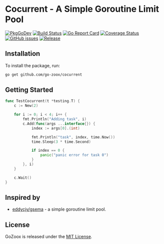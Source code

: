 # Cocurrent - A Simple Goroutine Limit Pool

[![PkgGoDev](https://pkg.go.dev/badge/github.com/go-zoox/cocurrent)](https://pkg.go.dev/github.com/go-zoox/cocurrent)
[![Build Status](https://github.com/go-zoox/cocurrent/actions/workflows/ci.yml/badge.svg?branch=master)](https://github.com/go-zoox/cocurrent/actions/workflows/ci.yml)
[![Go Report Card](https://goreportcard.com/badge/github.com/go-zoox/cocurrent)](https://goreportcard.com/report/github.com/go-zoox/cocurrent)
[![Coverage Status](https://coveralls.io/repos/github/go-zoox/cocurrent/badge.svg?branch=master)](https://coveralls.io/github/go-zoox/cocurrent?branch=master)
[![GitHub issues](https://img.shields.io/github/issues/go-zoox/cocurrent.svg)](https://github.com/go-zoox/cocurrent/issues)
[![Release](https://img.shields.io/github/tag/go-zoox/cocurrent.svg?label=Release)](https://github.com/go-zoox/cocurrent/tags)

## Installation
To install the package, run:
```bash
go get github.com/go-zoox/cocurrent
```

## Getting Started

```go
func TestCocurrent(t *testing.T) {
	c := New(2)

	for i := 0; i < 4; i++ {
		fmt.Println("Adding task", i)
		c.Add(func(args ...interface{}) {
			index := args[0].(int)

			fmt.Println("task", index, time.Now())
			time.Sleep(3 * time.Second)

			if index == 0 {
				panic("panic error for task 0")
			}
		}, i)
	}

	c.Wait()
}
```

## Inspired by
* [eddycjy/gsema](https://github.com/eddycjy/gsema) - a simple goroutine limit pool.

## License
GoZoox is released under the [MIT License](./LICENSE).